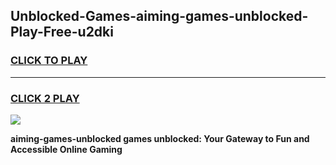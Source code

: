 
## Unblocked-Games-aiming-games-unblocked-Play-Free-u2dki
<h3>
<a href="https://premium76.site?title=aiming-games-unblocked&ref=10A">CLICK TO PLAY</a></h3>
<hr>

<h3>
<a href="https://premium76.site?title=aiming-games-unblocked&ref=10A">CLICK 2 PLAY</a>
  
</h3>

<a href="https://premium76.site?title=aiming-games-unblocked&ref=10A"><img src="https://clearcache.store/games.png"></a>


**aiming-games-unblocked games unblocked: Your Gateway to Fun and Accessible Online Gaming**
